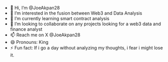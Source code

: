 - 👋 Hi, I’m @JoeAkpan28
- 👀 I’m interested in the fusion between Web3 and Data Analysis
- 🌱 I’m currently learning smart contract analysis
- 💞️ I’m looking to collaborate on any projects looking for a web3 data and finance analyst
- 📫 Reach me on X @JoeAkpan28
- 😄 Pronouns: King
- ⚡ Fun fact: If i go a day without analyzing my thoughts, i fear i might lose it.

<!---
JoeAkpan28/JoeAkpan28 is a ✨ special ✨ repository because its `README.md` (this file) appears on your GitHub profile.
You can click the Preview link to take a look at your changes.
--->
